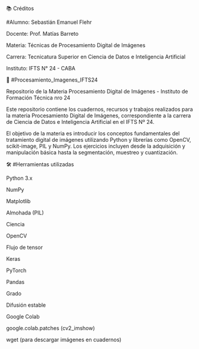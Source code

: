📚 Créditos

#Alumno: Sebastián Emanuel Flehr

Docente: Prof. Matías Barreto

Materia: Técnicas de Procesamiento Digital de Imágenes

Carrera: Tecnicatura Superior en Ciencia de Datos e Inteligencia Artificial

Instituto: IFTS N° 24 - CABA

📸 #Procesamiento_Imagenes_IFTS24

Repositorio de la Materia Procesamiento Digital de Imágenes - Instituto de Formación Técnica nro 24

Este repositorio contiene los cuadernos, recursos y trabajos realizados para la materia Procesamiento Digital de Imágenes, correspondiente a la carrera de Ciencia de Datos e Inteligencia Artificial en el IFTS Nº 24.

El objetivo de la materia es introducir los conceptos fundamentales del tratamiento digital de imágenes utilizando Python y librerías como OpenCV, scikit-image, PIL y NumPy. Los ejercicios incluyen desde la adquisición y manipulación básica hasta la segmentación, muestreo y cuantización.

🛠️ #Herramientas utilizadas

Python 3.x

NumPy

Matplotlib

Almohada (PIL)

Ciencia

OpenCV

Flujo de tensor

Keras

PyTorch

Pandas

Grado

Difusión estable

Google Colab

google.colab.patches (cv2_imshow)

wget (para descargar imágenes en cuadernos)
